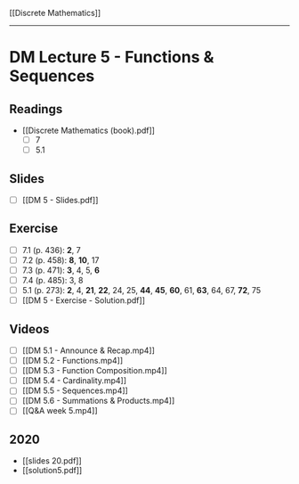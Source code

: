 [[Discrete Mathematics]]

---

# DM Lecture 5 - Functions & Sequences

## Readings
- [[Discrete Mathematics (book).pdf]]
	- [ ] 7
	- [ ] 5.1

## Slides
- [ ] [[DM 5 - Slides.pdf]]

## Exercise
- [ ] 7.1 (p. 436): **2**, 7
- [ ] 7.2 (p. 458): **8**, **10**, 17
- [ ] 7.3 (p. 471): **3**, 4, 5, **6**  
- [ ] 7.4 (p. 485): 3, 8
- [ ] 5.1 (p. 273): **2**, 4, **21**, **22**, 24, 25, **44**, **45**, **60**, 61, **63**, 64, 67, **72**, 75
- [ ] [[DM 5 - Exercise - Solution.pdf]]

## Videos
- [ ] [[DM 5.1 - Announce & Recap.mp4]]
- [ ] [[DM 5.2 - Functions.mp4]]
- [ ] [[DM 5.3 - Function Composition.mp4]]
- [ ] [[DM 5.4 - Cardinality.mp4]]
- [ ] [[DM 5.5 - Sequences.mp4]]
- [ ] [[DM 5.6 - Summations & Products.mp4]]
- [ ] [[Q&A week 5.mp4]]

## 2020
- [[slides 20.pdf]]
- [[solution5.pdf]]